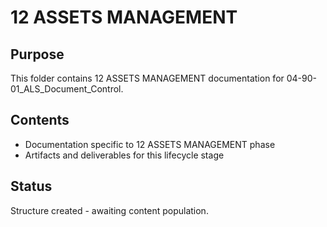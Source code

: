# 12 ASSETS MANAGEMENT

## Purpose
This folder contains 12 ASSETS MANAGEMENT documentation for 04-90-01_ALS_Document_Control.

## Contents
- Documentation specific to 12 ASSETS MANAGEMENT phase
- Artifacts and deliverables for this lifecycle stage

## Status
Structure created - awaiting content population.
